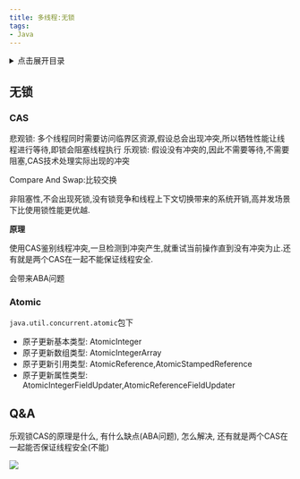 ```yaml
---
title: 多线程:无锁
tags:
- Java
---
```

<details>
<summary>点击展开目录</summary>
<!-- TOC -->

- [无锁](#无锁)
    - [CAS](#cas)
    - [Atomic](#atomic)
- [Q&A](#qa)

<!-- /TOC -->
</details>

## 无锁
### CAS

悲观锁: 多个线程同时需要访问临界区资源,假设总会出现冲突,所以牺牲性能让线程进行等待,即锁会阻塞线程执行
乐观锁: 假设没有冲突的,因此不需要等待,不需要阻塞,CAS技术处理实际出现的冲突

Compare And Swap:比较交换

非阻塞性,不会出现死锁,没有锁竞争和线程上下文切换带来的系统开销,高并发场景下比使用锁性能更优越.

**原理**

使用CAS鉴别线程冲突,一旦检测到冲突产生,就重试当前操作直到没有冲突为止.还有就是两个CAS在一起不能保证线程安全.

会带来ABA问题

### Atomic

`java.util.concurrent.atomic`包下

* 原子更新基本类型: AtomicInteger
* 原子更新数组类型: AtomicIntegerArray
* 原子更新引用类型: AtomicReference,AtomicStampedReference
* 原子更新属性类型: AtomicIntegerFieldUpdater,AtomicReferenceFieldUpdater

## Q&A

乐观锁CAS的原理是什么, 有什么缺点(ABA问题), 怎么解决, 还有就是两个CAS在一起能否保证线程安全(不能)


[![](https://static.segmentfault.com/v-5b1df2a7/global/img/creativecommons-cc.svg)](https://creativecommons.org/licenses/by-nc-nd/4.0/)
